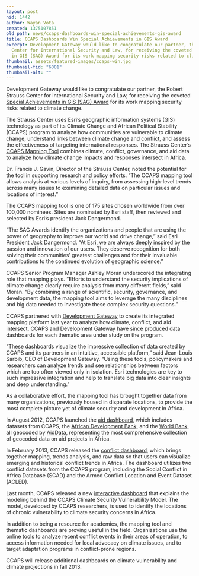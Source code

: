 ```yaml
---
layout: post
nid: 1442
author: Wayan Vota
created: 1375107851
old_path: news/ccaps-dashboards-win-special-achievements-gis-award
title: CCAPS Dashboards Win Special Achievements in GIS Award
excerpt: Development Gateway would like to congratulate our partner, the Robert Strauss
  Center for International Security and Law, for receiving the coveted Special Achievements
  in GIS (SAG) Award for its work mapping security risks related to climate change.
thumbnail: assets/featured-images/ccaps-win.jpg
thumbnail-fid: "6001"
thumbnail-alt: ""
---
```


Development Gateway would like to congratulate our partner, the Robert Strauss Center for International Security and Law, for receiving the coveted [Special Achievements in GIS (SAG) Award](http://www.esri.com/sag) for its work mapping security risks related to climate change.

The Strauss Center uses Esri’s geographic information systems (GIS) technology as part of its Climate Change and African Political Stability (CCAPS) program to analyze how communities are vulnerable to climate change, understand links between climate change and conflict, and assess the effectiveness of targeting international responses. The Strauss Center’s [CCAPS Mapping Tool](http://www.strausscenter.org/ccaps/mapping-tool.html) combines climate, conflict, governance, and aid data to analyze how climate change impacts and responses intersect in Africa.

Dr. Francis J. Gavin, Director of the Strauss Center, noted the potential for the tool in supporting research and policy efforts. “The CCAPS mapping tool allows analysis at various levels of inquiry, from assessing high-level trends across many issues to examining detailed data on particular issues and locations of interest.”

The CCAPS mapping tool is one of 175 sites chosen worldwide from over 100,000 nominees. Sites are nominated by Esri staff, then reviewed and selected by Esri’s president Jack Dangermond.

“The SAG Awards identify the organizations and people that are using the power of geography to improve our world and drive change,” said Esri President Jack Dangermond. “At Esri, we are always deeply inspired by the passion and innovation of our users. They deserve recognition for both solving their communities’ greatest challenges and for their invaluable contributions to the continued evolution of geographic science.”

CCAPS Senior Program Manager Ashley Moran underscored the integrating role that mapping plays. “Efforts to understand the security implications of climate change clearly require analysis from many different fields,” said Moran. “By combining a range of scientific, security, governance, and development data, the mapping tool aims to leverage the many disciplines and big data needed to investigate these complex security questions.”

CCAPS partnered with [Development Gateway](/) to create its integrated mapping platform last year to analyze how climate, conflict, and aid intersect. CCAPS and Development Gateway have since produced data dashboards for each thematic area under study on the program.

“These dashboards visualize the impressive collection of data created by CCAPS and its partners in an intuitive, accessible platform,” said Jean-Louis Sarbib, CEO of Development Gateway. “Using these tools, policymakers and researchers can analyze trends and see relationships between factors which are too often viewed only in isolation. Esri technologies are key to such impressive integration and help to translate big data into clear insights and deep understanding.”

As a collaborative effort, the mapping tool has brought together data from many organizations, previously housed in disparate locations, to provide the most complete picture yet of climate security and development in Africa.

In August 2012, CCAPS launched the [aid dashboard](http://ccaps.aiddata.org/aid), which includes datasets from CCAPS, the [African Development Bank](http://www.afdb.org), and the [World Bank](http://maps.worldbank.org), all geocoded by [AidData](http://www.aiddata.org/content/index/AidData-Raw/geocoded-data), representing the most comprehensive collection of geocoded data on aid projects in Africa.

In February 2013, CCAPS released the [conflict dashboard](http://ccaps.aiddata.org/conflict), which brings together mapping, trends analysis, and raw data so that users can visualize emerging and historical conflict trends in Africa. The dashboard utilizes two conflict datasets from the CCAPS program, including the Social Conflict in Africa Database (SCAD) and the Armed Conflict Location and Event Dataset (ACLED).

Last month, CCAPS released a new [interactive dashboard](http://ccaps.aiddata.org/buildingthemodel) that explains the modeling behind the CCAPS Climate Security Vulnerability Model. The model, developed by CCAPS researchers, is used to identify the locations of chronic vulnerability to climate security concerns in Africa.

In addition to being a resource for academics, the mapping tool and thematic dashboards are proving useful in the field. Organizations use the online tools to analyze recent conflict events in their areas of operation, to access information needed for local advocacy on climate issues, and to target adaptation programs in conflict-prone regions.

CCAPS will release additional dashboards on climate vulnerability and climate projections in fall 2013.
